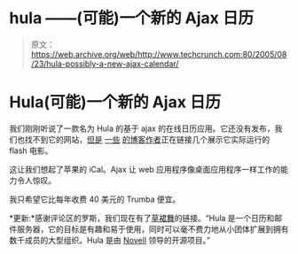# hula ——(可能)一个新的 Ajax 日历

> 原文：<https://web.archive.org/web/http://www.techcrunch.com:80/2005/08/23/hula-possibly-a-new-ajax-calendar/>

# Hula(可能)一个新的 Ajax 日历

我们刚刚听说了一款名为 Hula 的基于 ajax 的在线日历应用。它还没有发布，我们也找不到它的网站，[但是](https://web.archive.org/web/20201124164510/http://campd.org/?p=14) [一些](https://web.archive.org/web/20201124164510/http://rifers.org/blogs/datadevil/2005/8/22/great_hula_web_calendar_interfa) [的博客作者](https://web.archive.org/web/20201124164510/http://www.ajaxian.com/archives/2005/08/hula_ajaxian_ca.html)正在链接几个展示它实际运行的 flash 电影。

这让我们想起了苹果的 iCal。Ajax 让 web 应用程序像桌面应用程序一样工作的能力令人惊叹。

我只希望它比每年收费 40 美元的 Trumba 便宜。

*更新:*感谢评论区的罗斯，我们现在有了[草裙舞](https://web.archive.org/web/20201124164510/http://www.hula-project.org/Hula_Server)的链接。“Hula 是一个日历和邮件服务器，它的目标是有趣和易于使用，同时可以毫不费力地从小团体扩展到拥有数千成员的大型组织。Hula 是由 [Novell](https://web.archive.org/web/20201124164510/http://www.novell.com/) 领导的开源项目。”